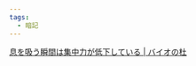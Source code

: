 ```yaml
---
tags:
  - 暗記
---
```

[息を吸う瞬間は集中力が低下している | バイオの杜](https://pat.intellectual-info.com/bio-mori/column/30616/)

